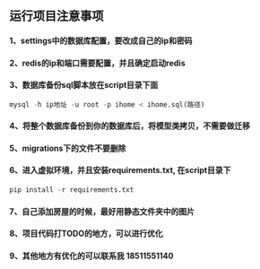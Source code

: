 ## 运行项目注意事项

#### 1、settings中的数据库配置，要改成自己的ip和密码
#### 2、redis的ip和端口需要配置，并且确定启动redis

#### 3、数据库备份sql脚本放在script目录下面
```python
mysql -h ip地址 -u root -p ihome < ihome.sql(路径)
```
#### 4、将整个数据库备份到你的数据库后，将模型类拷贝，不需要做迁移
#### 5、migrations下的文件不要删除
#### 6、进入虚拟环境，并且安装requirements.txt, 在script目录下
```python
pip install -r requirements.txt
```
#### 7、自己添加房屋的时候，最好用静态文件夹中的图片

#### 8、项目代码打TODO的地方，可以进行优化
#### 9、其他地方有优化的可以联系我 18511551140


